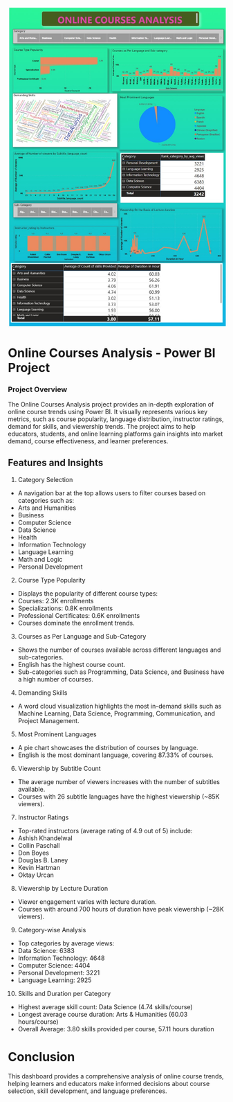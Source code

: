 ![Alt Text](Online_Courses_Analysis.jpg)


# Online Courses Analysis - Power BI Project

### Project Overview

The Online Courses Analysis project provides an in-depth exploration of online course trends using Power BI. It visually represents various key metrics, such as course popularity, language distribution, instructor ratings, demand for skills, and viewership trends. The project aims to help educators, students, and online learning platforms gain insights into market demand, course effectiveness, and learner preferences.

## Features and Insights

1. Category Selection

* A navigation bar at the top allows users to filter courses based on categories such as:
* Arts and Humanities
* Business
* Computer Science
* Data Science
* Health
* Information Technology
* Language Learning
* Math and Logic
* Personal Development

2. Course Type Popularity

* Displays the popularity of different course types:
* Courses: 2.3K enrollments
* Specializations: 0.8K enrollments
* Professional Certificates: 0.6K enrollments
* Courses dominate the enrollment trends.

3. Courses as Per Language and Sub-Category

* Shows the number of courses available across different languages and sub-categories.
* English has the highest course count.
* Sub-categories such as Programming, Data Science, and Business have a high number of courses.

4. Demanding Skills

* A word cloud visualization highlights the most in-demand skills such as Machine Learning, Data Science, Programming, Communication, and Project Management.

5. Most Prominent Languages

* A pie chart showcases the distribution of courses by language.
* English is the most dominant language, covering 87.33% of courses.

6. Viewership by Subtitle Count

* The average number of viewers increases with the number of subtitles available.
* Courses with 26 subtitle languages have the highest viewership (~85K viewers).

7. Instructor Ratings

* Top-rated instructors (average rating of 4.9 out of 5) include:
* Ashish Khandelwal
* Collin Paschall
* Don Boyes
* Douglas B. Laney
* Kevin Hartman
* Oktay Urcan

8. Viewership by Lecture Duration

* Viewer engagement varies with lecture duration.
* Courses with around 700 hours of duration have peak viewership (~28K viewers).

9. Category-wise Analysis

* Top categories by average views:
* Data Science: 6383
* Information Technology: 4648
* Computer Science: 4404
* Personal Development: 3221
* Language Learning: 2925

10. Skills and Duration per Category

* Highest average skill count: Data Science (4.74 skills/course)
* Longest average course duration: Arts & Humanities (60.03 hours/course)
* Overall Average: 3.80 skills provided per course, 57.11 hours duration

# Conclusion

This dashboard provides a comprehensive analysis of online course trends, helping learners and educators make informed decisions about course selection, skill development, and language preferences.